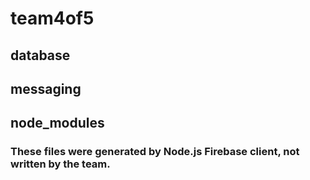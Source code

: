 # team4of5

## database

## messaging

## node_modules
### These files were generated by Node.js Firebase client, not written by the team.